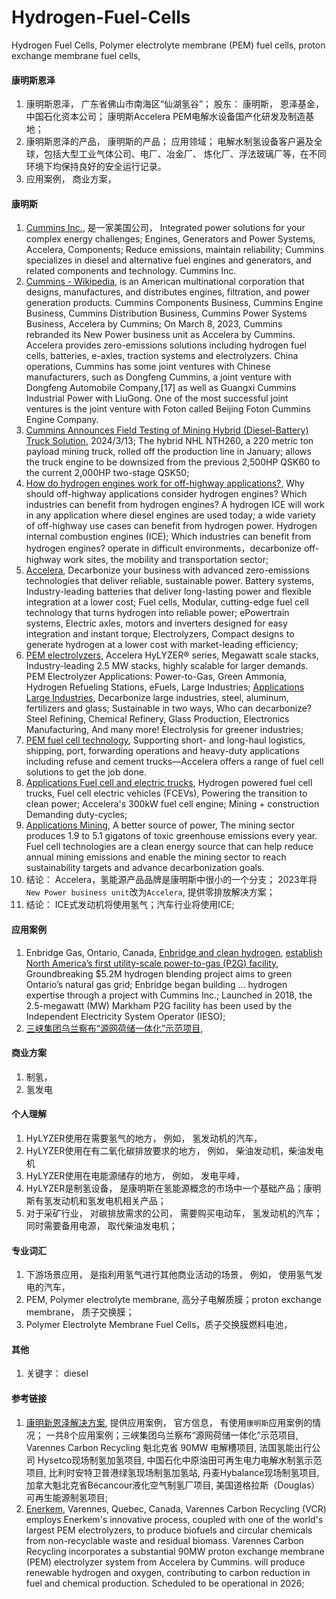 # Hydrogen-Fuel-Cells
Hydrogen Fuel Cells, Polymer electrolyte membrane (PEM) fuel cells, proton exchange membrane fuel cells,


#### 康明斯恩泽
1. 康明斯恩泽， 广东省佛山市南海区“仙湖氢谷”； 股东： 康明斯， 恩泽基金， 中国石化资本公司； 康明斯Accelera PEM电解水设备国产化研发及制造基地； 
2. 康明斯恩泽的产品， 康明斯的产品； 应用领域； 电解水制氢设备客户遍及全球，包括大型工业气体公司、电厂、冶金厂、 炼化厂、浮法玻璃厂等，在不同环境下均保持良好的安全运行记录。  
3. 应用案例， 商业方案， 


#### 康明斯
1. [Cummins Inc.](https://www.cummins.com/), 是一家美国公司， Integrated power solutions for your complex energy challenges; Engines, Generators and Power Systems, Accelera, Components; Reduce emissions, maintain reliability; Cummins specializes in diesel and alternative fuel engines and generators, and related components and technology. Cummins Inc. 
2. [Cummins - Wikipedia](https://en.wikipedia.org/wiki/Cummins),  is an American multinational corporation that designs, manufactures, and distributes engines, filtration, and power generation products. Cummins Components Business, Cummins Engine Business, Cummins Distribution Business, Cummins Power Systems Business, Accelera by Cummins; On March 8, 2023, Cummins rebranded its New Power business unit as Accelera by Cummins. Accelera provides zero-emissions solutions including hydrogen fuel cells, batteries, e-axles, traction systems and electrolyzers. China operations, Cummins has some joint ventures with Chinese manufacturers, such as Dongfeng Cummins, a joint venture with Dongfeng Automobile Company,[17] as well as Guangxi Cummins Industrial Power with LiuGong. One of the most successful joint ventures is the joint venture with Foton called Beijing Foton Cummins Engine Company. 
3. [Cummins Announces Field Testing of Mining Hybrid (Diesel-Battery) Truck Solution](https://www.cummins.com/news/releases/2024/03/13/cummins-announces-field-testing-mining-hybrid-diesel-battery-truck), 2024/3/13; The hybrid NHL NTH260, a 220 metric ton payload mining truck, rolled off the production line in January; allows the truck engine to be downsized from the previous 2,500HP QSK60 to the current 2,000HP two-stage QSK50; 
4. [How do hydrogen engines work for off-highway applications?](https://www.cummins.com/news/2022/09/01/how-do-hydrogen-engines-work-off-highway-applications), Why should off-highway applications consider hydrogen engines? Which industries can benefit from hydrogen engines? A hydrogen ICE will work in any application where diesel engines are used today; a wide variety of off-highway use cases can benefit from hydrogen power. Hydrogen internal combustion engines (ICE); Which industries can benefit from hydrogen engines? operate in difficult environments，decarbonize off-highway work sites, the mobility and transportation sector; 
5. [Accelera](https://www.accelerazero.com/), Decarbonize your business with advanced zero-emissions technologies that deliver reliable, sustainable power. Battery systems, Industry-leading batteries that deliver long-lasting power and flexible integration at a lower cost; Fuel cells, Modular, cutting-edge fuel cell technology that turns hydrogen into reliable power; ePowertrain systems, Electric axles, motors and inverters designed for easy integration and instant torque; Electrolyzers, Compact designs to generate hydrogen at a lower cost with market-leading efficiency; 
6. [PEM electrolyzers](https://www.accelerazero.com/electrolyzers/pem), Accelera HyLYZER® series, Megawatt scale stacks, Industry-leading 2.5 MW stacks, highly scalable for larger demands. PEM Electrolyzer Applications: Power-to-Gas, Green Ammonia, Hydrogen Refueling Stations, eFuels, Large Industries; [Applications Large Industries](https://www.accelerazero.com/applications/large-industries), Decarbonize large industries,  steel, aluminum, fertilizers and glass; Sustainable in two ways, Who can decarbonize? Steel Refining, Chemical Refinery, Glass Production, Electronics Manufacturing, And many more! Electrolysis for greener industries; 
7. [PEM fuel cell technology](https://www.accelerazero.com/fuel-cells/pem), Supporting short- and long-haul logistics, shipping, port, forwarding operations and heavy-duty applications including refuse and cement trucks—Accelera offers a range of fuel cell solutions to get the job done.
8. [Applications Fuel cell and electric trucks](https://www.accelerazero.com/applications/trucks), Hydrogen powered fuel cell trucks, Fuel cell electric vehicles (FCEVs), Powering the transition to clean power; Accelera's 300kW fuel cell engine; Mining + construction Demanding duty-cycles;
9. [Applications Mining](https://www.accelerazero.com/applications/mining), A better source of power, The mining sector produces 1.9 to 5.1 gigatons of toxic greenhouse emissions every year. Fuel cell technologies are a clean energy source that can help reduce annual mining emissions and enable the mining sector to reach sustainability targets and advance decarbonization goals.  
3. 结论： Accelera，氢能源产品品牌是康明斯中很小的一个分支； 2023年将`New Power business unit`改为`Accelera`, 提供零排放解决方案；
6. 结论： ICE式发动机将使用氢气；汽车行业将使用ICE;  



#### 应用案例
1. Enbridge Gas, Ontario, Canada, [Enbridge and clean hydrogen](https://www.enbridge.com/about-us/new-energy-technologies/clean-hydrogen/enbridge-and-clean-hydrogen), [establish North America’s first utility-scale power-to-gas (P2G) facility](https://www.enbridge.com/Stories/2020/November/Enbridge-Gas-and-Hydrogenics-groundbreaking-hydrogen-blending-project-Ontario.aspx), Groundbreaking $5.2M hydrogen blending project aims to green Ontario’s natural gas grid; Enbridge began building ... hydrogen expertise through a project with Cummins Inc.; Launched in 2018, the 2.5-megawatt (MW) Markham P2G facility has been used by the Independent Electricity System Operator (IESO); 
2. [三峡集团乌兰察布“源网荷储一体化”示范项目](https://www.cumminsenze.com/Case_detail/14.html), 



#### 商业方案
1. 制氢， 
2. 氢发电


#### 个人理解
1. HyLYZER使用在需要氢气的地方， 例如， 氢发动机的汽车，
2. HyLYZER使用在有二氧化碳排放要求的地方， 例如， 柴油发动机，柴油发电机
3. HyLYZER使用在电能源储存的地方， 例如， 发电平峰， 
4. HyLYZER是制氢设备， 是康明斯在氢能源概念的市场中一个基础产品；康明斯有氢发动机和氢发电机相关产品；
5. 对于采矿行业， 对碳排放需求的公司， 需要购买电动车， 氢发动机的汽车； 同时需要备用电源， 取代柴油发电机；    


#### 专业词汇
1. 下游场景应用， 是指利用氢气进行其他商业活动的场景， 例如， 使用氢气发电的汽车， 
2. PEM, Polymer electrolyte membrane, 高分子电解质膜；proton exchange membrane， 质子交换膜；  
3. Polymer Electrolyte Membrane Fuel Cells，质子交换膜燃料电池， 

#### 其他
1. 关键字： diesel


#### 参考链接
1. [康明新恩泽解决方案](https://www.cumminsenze.com/Case/10.html), 提供应用案例， 官方信息， 有使用`康明斯`应用案例的情况； 一共8个应用案例；三峡集团乌兰察布“源网荷储一体化”示范项目,  Varennes Carbon Recycling 魁北克省 90MW 电解槽项目, 法国氢能出行公司 Hysetco现场制氢加氢项目, 中国石化中原油田可再生电力电解水制氢示范项目, 比利时安特卫普港绿氢现场制氢加氢站, 丹麦Hybalance现场制氢项目,  加拿大魁北克省Bécancour液化空气制氢厂项目,  美国道格拉斯（Douglas）可再生能源制氢项目;
2. [Enerkem](https://enerkem.com/), Varennes, Quebec, Canada, Varennes Carbon Recycling (VCR) employs Enerkem's innovative process, coupled with one of the world's largest PEM electrolyzers, to produce biofuels and circular chemicals from non-recyclable waste and residual biomass. Varennes Carbon Recycling incorporates a substantial 90MW proton exchange membrane (PEM) electrolyzer system from Accelera by Cummins. will produce renewable hydrogen and oxygen, contributing to carbon reduction in fuel and chemical production. Scheduled to be operational in 2026; 


